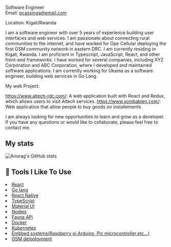 
Software Engineer
<br/>
Email: pcassinga@email.com

Location: Kigali/Rwanda

I am a software engineer with over 5 years of experience building user interfaces and web services. I am passionate about connecting rural communities to the internet, and have worked for Ope Cellular deploying the first GSM community network in eastern DRC. I am currently residing in Kigali, Rwanda. I am proficient in Typescript, JavaScript, React, and other front-end frameworks. I have worked for several companies, including XYZ Corporation and ABC Corporation, where I developed and maintained software applications. I am currently working for Ukama as a software engineer, building web services in Go Lang.


My web Project:

https://www.altech-rdc.com/: A web application built with React and Redux, which allows users to visit Altech services.
https://www.sombabien.com/: Web application that allow people to buy goods on installements


I am always looking for new opportunities to learn and grow as a developer. If you have any questions or would like to collaborate, please feel free to contact me.

## My stats

![Anurag's GitHub stats](https://github-readme-stats.vercel.app/api?username=Brackleycassinga&show_icons=true&theme=radical&count_private=true)


<h2>🔧 Tools I Like To Use</h2>
<li><a href="">React</a></li>
<li><a href="">Go lang</a></li>
<li><a href="">React Native</a></li>
<li><a href="">TypeScript</a></li>
<li><a href="">Material UI</a></li>
<li><a href="">Nodejs</a></li>
<li><a href="">Fauna APi</a></li>
<li><a href="">Docker</a></li>
<li><a href="">Kubernetes</a></li>
<li><a href="">Embbed systems(Raspberry pi,Arduino, Pic microcontroller,etc...)</a></li>
<li><a href="">GSM deloployment</a></li>
